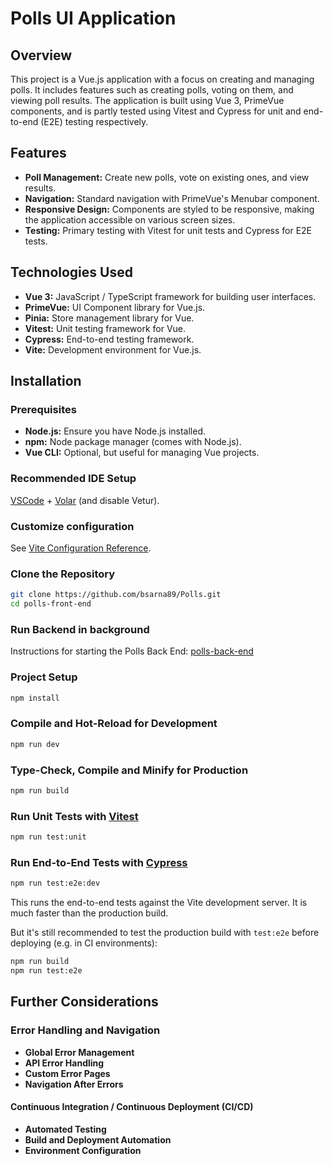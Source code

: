 # Polls UI Application

## Overview

This project is a Vue.js application with a focus on creating and managing polls. It includes features such as creating polls, voting on them, and viewing poll results. 
The application is built using Vue 3, PrimeVue components, and is partly tested using Vitest and Cypress for unit and end-to-end (E2E) testing respectively.

## Features
- **Poll Management:** Create new polls, vote on existing ones, and view results.
- **Navigation:** Standard navigation with PrimeVue's Menubar component.
- **Responsive Design:**  Components are styled to be responsive, making the application accessible on various screen sizes.
- **Testing:** Primary testing with Vitest for unit tests and Cypress for E2E tests.

## Technologies Used
- **Vue 3:** JavaScript / TypeScript framework for building user interfaces.
- **PrimeVue:** UI Component library for Vue.js.
- **Pinia:** Store management library for Vue.
- **Vitest:** Unit testing framework for Vue.
- **Cypress:** End-to-end testing framework.
- **Vite:** Development environment for Vue.js.


## Installation

### Prerequisites
- **Node.js:** Ensure you have Node.js installed.
- **npm:** Node package manager (comes with Node.js).
- **Vue CLI:** Optional, but useful for managing Vue projects.

### Recommended IDE Setup

[VSCode](https://code.visualstudio.com/) + [Volar](https://marketplace.visualstudio.com/items?itemName=Vue.volar) (and disable Vetur).


### Customize configuration

See [Vite Configuration Reference](https://vitejs.dev/config/).

### Clone the Repository

```bash
git clone https://github.com/bsarna89/Polls.git
cd polls-front-end
```

### Run Backend in background

Instructions for starting the Polls Back End:   [polls-back-end](../polls-back-end/README.md)

### Project Setup

```sh
npm install
```

### Compile and Hot-Reload for Development

```sh
npm run dev
```

### Type-Check, Compile and Minify for Production

```sh
npm run build
```

### Run Unit Tests with [Vitest](https://vitest.dev/)

```sh
npm run test:unit
```

### Run End-to-End Tests with [Cypress](https://www.cypress.io/)

```sh
npm run test:e2e:dev
```

This runs the end-to-end tests against the Vite development server.
It is much faster than the production build.

But it's still recommended to test the production build with `test:e2e` before deploying (e.g. in CI environments):

```sh
npm run build
npm run test:e2e
```
## Further Considerations
### Error Handling and Navigation
- **Global Error Management** 
- **API Error Handling**
- **Custom Error Pages** 
- **Navigation After Errors** 

#### Continuous Integration / Continuous Deployment (CI/CD)
- **Automated Testing** 
- **Build and Deployment Automation**
- **Environment Configuration**  

